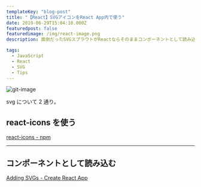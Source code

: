 ```yaml
---
templateKey: "blog-post"
title: "【React】SVGアイコンをReact App内で使う"
date: 2019-06-29T15:04:10.000Z
featuredpost: false
featuredimage: /img/react-image.png
description: 面倒だったSVGスプラウトがReactならそのままコンポーネントとして読み込める。

tags:
  - JavaScript
  - React
  - SVG
  - Tips
---
```


![git-image](/img/react-image.png)

svg について 2 通り。

## react-icons を使う

[react-icons - npm](https://www.npmjs.com/package/react-icons)

---

## コンポーネントとして読み込む

[Adding SVGs - Create React App](https://facebook.github.io/create-react-app/docs/adding-images-fonts-and-files#adding-svgs)
